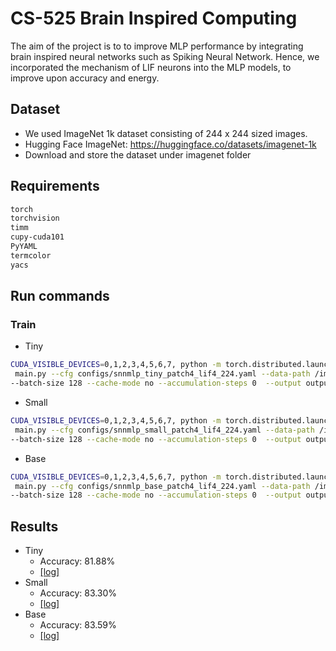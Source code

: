 # CS-525 Brain Inspired Computing

The aim of the project is to to improve MLP performance by integrating brain inspired neural networks such as Spiking Neural Network. Hence, we incorporated the mechanism of LIF neurons into the MLP models, to improve upon accuracy and energy.

## Dataset

- We used ImageNet 1k dataset consisting of 244 x 244 sized images. 
- Hugging Face ImageNet: https://huggingface.co/datasets/imagenet-1k
- Download and store the dataset under imagenet folder

## Requirements
```bash
torch
torchvision
timm
cupy-cuda101
PyYAML
termcolor
yacs
```

## Run commands

### Train

- Tiny
```bash
CUDA_VISIBLE_DEVICES=0,1,2,3,4,5,6,7, python -m torch.distributed.launch --nproc_per_node 8 --nnodes=1 --node_rank=0 \
 main.py --cfg configs/snnmlp_tiny_patch4_lif4_224.yaml --data-path /imagenet \
--batch-size 128 --cache-mode no --accumulation-steps 0  --output output --lif 4
```

- Small
```bash
CUDA_VISIBLE_DEVICES=0,1,2,3,4,5,6,7, python -m torch.distributed.launch --nproc_per_node 8 --nnodes=1 --node_rank=0 \
 main.py --cfg configs/snnmlp_small_patch4_lif4_224.yaml --data-path /imagenet \
--batch-size 128 --cache-mode no --accumulation-steps 0  --output output --lif 4
```

- Base
```bash
CUDA_VISIBLE_DEVICES=0,1,2,3,4,5,6,7, python -m torch.distributed.launch --nproc_per_node 8 --nnodes=1 --node_rank=0 \
 main.py --cfg configs/snnmlp_base_patch4_lif4_224.yaml --data-path /imagenet \
--batch-size 128 --cache-mode no --accumulation-steps 0  --output output --lif 4
```

## Results

- Tiny
  - Accuracy: 81.88%
  - [[log]](https://github.com/hasnaingandhi/SNN-MLP-Classification/blob/main/output/snnmlp_tiny.log)
- Small
  - Accuracy: 83.30%
  - [[log]](https://github.com/hasnaingandhi/SNN-MLP-Classification/blob/main/output/snnmlp_small.log)
- Base
  - Accuracy: 83.59%
  - [[log]](https://github.com/hasnaingandhi/SNN-MLP-Classification/blob/main/output/snnmlp_base.log)
